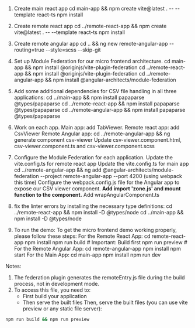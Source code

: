 1. Create main react app
cd main-app && npm create vite@latest . -- --template react-ts
npm install

2. Create remote react app
cd ../remote-react-app && npm create vite@latest . -- --template react-ts
npm install

3. Create remote angular app
cd .. && ng new remote-angular-app --routing=true --style=scss --skip-git

4. Set up Module Federation for our micro frontend architecture. 
cd main-app && npm install @originjs/vite-plugin-federation
cd ../remote-react-app && npm install @originjs/vite-plugin-federation
cd ../remote-angular-app && npm install @angular-architects/module-federation

5. Add some additional dependencies for CSV file handling in all three applications:
cd ../main-app && npm install papaparse @types/papaparse
cd ../remote-react-app && npm install papaparse @types/papaparse
cd ../remote-angular-app && npm install papaparse @types/papaparse


6. Work on each app.
    Main app: add TabViewer.
    Remote react app: add CsvViewer
    Remote Angular app: 
        cd ../remote-angular-app && ng generate component csv-viewer
        Update csv-viewer.component.html, csv-viewer.component.ts and csv-viewer.component.scss

7. Configure the Module Federation for each application.
    Update the vite.config.ts for remote react app
    Update the vite.config.ts for main app
    cd ../remote-angular-app && ng add @angular-architects/module-federation --project remote-angular-app --port 4200
    (using webpack this time)
    Configure the webpack.config.js file for the Angular app to expose our CSV viewer component.
    **Add import 'zone.js' and mount function to the component.**
    Add wrapAngularComponent.ts

8. fix the linter errors by installing the necessary type definitions:
cd ../remote-react-app && npm install -D @types/node
cd ../main-app && npm install -D @types/node


9. To run the demo:
To get the micro frontend demo working properly, please follow these steps:
For the Remote React App:
   cd remote-react-app
   npm install
   npm run build  # Important: Build first
   npm run preview # 
For the Remote Angular App:
   cd remote-angular-app
   npm install
   npm start
For the Main App:
   cd main-app
   npm install
   npm run dev

Notes:
1. The federation plugin generates the remoteEntry.js file during the build process, not in development mode.
2. To access this file, you need to:
   - First build your application
   - Then serve the built files
   Then, serve the built files (you can use vite preview or any static file server):

```bash
npm run build && npm run preview
```